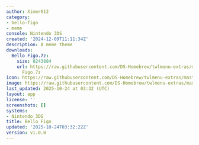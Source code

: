 ```yaml
---
author: Ximer612
category:
- bello-figo
- meme
console: Nintendo 3DS
created: '2024-12-09T11:11:34Z'
description: A meme theme
downloads:
  Bello Figo.7z:
    size: 8243884
    url: https://raw.githubusercontent.com/DS-Homebrew/twlmenu-extras/master/_nds/TWiLightMenu/3dsmenu/themes/Bello
      Figo.7z
icon: https://raw.githubusercontent.com/DS-Homebrew/twlmenu-extras/master/unistore/icons/3ds.png
image: https://raw.githubusercontent.com/DS-Homebrew/twlmenu-extras/master/unistore/icons/3ds.png
last_updated: 2025-10-24 at 03:32 (UTC)
layout: app
license: ''
screenshots: []
systems:
- Nintendo 3DS
title: Bello Figo
updated: '2025-10-24T03:32:22Z'
version: v1.0.0
---
```

